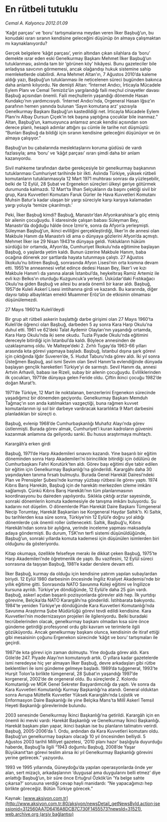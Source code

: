 # En rütbeli tutuklu

*Cemal A. Kalyoncu 2012.01.09*

<font class="agenda2NewsSpot">
 ‘Kağıt parçası’ ve ‘boru’ tartışmalarına meydan veren İlker Başbuğ’un, bu konudaki ısrarı sıranın kendisine geleceğini düşünüp ön almaya çalışmaktan mı kaynaklanıyordu?
</font>
<font class="newsDetail">
 <p>
  Gerçek belgelere ‘kâğıt parçası’, yerin altından çıkan silahlara da ‘boru’ demekte ısrar eden eski Genelkurmay Başkanı Mehmet İlker Başbuğ’un tutuklanması, aslında tam bir ‘görünen köy’ hikâyesi. Bunu gazeteciler bile anladıysa savcının görmemesi, ancak olağandışı hukuk sistemine sahip memleketlerde olabilirdi. Ama Mehmet Altan’ın, 7 Ağustos 2010’da kaleme aldığı yazı, Başbuğ’un tutuklanması ile neticelenen süreci bugünden bakınca daha anlamlı kılıyordu. Ne demişti Altan: “İnternet Andıcı, İrticayla Mücadele Eylem Planı ve Cemal Temizöz’ün yargılandığı faili meçhul cinayetler davası Başbuğ açısından önemli. Faili meçhullerin yaşandığı dönemde Hasan Kundakçı’nın yardımcısıydı. ‘İnternet Andıcı’nda, Orgeneral Hasan Iğsız’ın parafının hemen yanında bulunan ‘Sayın komutana arz’ yazısıyla Genelkurmay Başkanı Başbuğ’un kastedildiği net. İrticayla Mücadele Eylem Planı’nı Albay Dursun Çiçek’in tek başına yaptığına çocuklar bile inanmaz.” Altan, Başbuğ’un, kamuoyunca anlamsız ancak kendisi açısından son derece planlı, hesaplı adımlar attığını şu cümle ile tarihe not düşmüştü: “Bunları Başbuğ da bildiği için sıranın kendisine geleceğini düşünüyor ve ön almaya çalışıyor.”
 </p>
 <p>
  Başbuğ’un bu çabalarında meslektaşlarını koruma güdüsü de vardı fazlasıyla; ama ‘boru’ ve ‘kâğıt parçası’ ısrarı şimdi daha bir anlam kazanıyordu.
 </p>
 <p>
  Sivil mahkeme tarafından darbe gerekçesiyle bir genelkurmay başkanının tutuklanması Cumhuriyet tarihinde bir ilkti. Aslında Türkiye, yüksek rütbeli komutanların tutuklanmasıyla 12 Mart 1971 muhtırası sonrası da yüzleşebilir, belki de 12 Eylül, 28 Şubat ve Ergenekon süreçleri ülkeyi geriye götürmek durumunda kalmazdı. 12 Mart’ta İlhan Selçukların da başını çektiği sivil bir grup, Kara Kuvvetleri Komutanı Faruk Gürler ile Hava Kuvvetleri Komutanı Muhsin Batur’a kadar ulaşan bir yargı süreciyle karşı karşıya kalamadan yargı yoluyla ‘temize çıkarılmıştı.’
 </p>
 <p>
  Peki, İlker Başbuğ kimdi? Başbuğ, Manastır’dan Afyonkarahisar’a göç etmiş bir ailenin çocuğuydu. İl idaresinde çalışan babası Süleyman Bey, Manastır’da doğduğu hâlde önce İzmir’e, sonra da Afyon’a yerleşmişti. Süleyman Başbuğ’un, ikinci evliliğini gerçekleştirdiği, İlker’in de annesi olan Makbule Hanım da Manastırlı idi ama o dünyaya gözlerini Afyon’da açmıştı. Mehmet İlker ise 29 Nisan 1943’te dünyaya geldi. Yoklukların hüküm sürdüğü bir ortamda, Afyon’da, Cumhuriyet İlkokulu’nda eğitimine başlayan Başbuğ, o yaşlarda yetim kaldı. Bunun üzerine Makbule Hanım, baba ocağına dönerek zor şartlarda hayata tutunmaya çalıştı. 27 Ağustos İlkokulu’nu bitiren Başbuğ, sonrasında Afyon Lisesi’nin orta kısmına devam etti. 1955’te anneannesi vefat edince dedesi Hasan Bey, İlker’i ve kızı Makbule Hanım’ı da yanına alarak İstanbul’da, heykeltıraş Ramiz Artemiz ile evli kızı Belkıs’ın oturduğu Kuzguncuk’a yerleşti. Üsküdar’daki Fıstıkağacı Okulu’na giden Başbuğ ve ailesi bu arada önemli bir karar aldı. Başbuğ, 1957’de Kuleli Askerî Lisesi imtihanına girdi ve kazandı. Bu kararında, diğer dayısı tabip albaylıktan emekli Muammer Eröz’ün de etkisinin olmaması düşünülemezdi.
 </p>
 <p>
  27 Mayıs 1960’ta Kuleli’deydi
 </p>
 <p>
  Bir grup alt rütbeli askerin başlattığı darbe girişimi olan 27 Mayıs 1960’ta Kuleli’de öğrenci olan Başbuğ, darbeden 5 ay sonra Kara Harp Okulu’na duhul etti. 1961 ve 62’deki Talat Aydemir Olayları’nın yaşandığı ortamda, Kara Harp Okulu’nda iki sene okudu. Tuzla Piyade Okulu’nda eğitimini dereceyle bitirdiği için İstanbul’da kaldı. Böylece annesinden de uzaklaşmamış oldu. Ve Maltepe’deki 2. Zırhlı Tugay’da 1963-66 yılları arasında kıta görevi yapmaya başladı. Başbuğ, İstanbul dışına şark görevi için çıktığında Iğdır Suveren’de, 5. Hudut Taburu’nda görev aldı. İki yıl sonra Üsteğmen Başbuğ, asıl ismi Sevim olan Sevil Hanım’la evlendiğinde dünyada başlayan gençlik hareketleri Türkiye’yi de sarmıştı. Sevil Hanım da, annesi Artvin Arhavili, babası ise Rizeli, subay bir ailenin çocuğuydu. Evliliklerinden ilk çocukları, 1971’de dünyaya gelen Feride oldu. Çiftin ikinci çocuğu 1982’de doğan Murat’tı.
 </p>
 <p>
  1971’de Türkiye, 12 Mart ile noktalanan, benzerlerini Ergenekon sürecinde yaşadığımız bir dönemden geçiyordu. Genelkurmay Başkanı Memduh Tağmaç’ın son anda katılmaktan vazgeçtiği, buna rağmen kuvvet komutanlarının işi sol bir darbeye vardıracak kararlılıkta 9 Mart darbesini planladıkları bir süreçti o.
 </p>
 <p>
  Başbuğ, evlenip 1968’de Cumhurbaşkanlığı Muhafız Alayı’nda görev üstlenmişti. Burada görev almak, Cumhuriyet’i kuran kadroların güvenini kazanmak anlamına da geliyordu sanki. Bu husus araştırmaya muhtaçtı.
 </p>
 <p>
  Karargâh’a erken girdi
 </p>
 <p>
  Başbuğ, 1971’de Harp Akademileri sınavını kazandı. Yine başarılı bir eğitim döneminden sonra Harp Akademileri’ni birincilikle bitirdiği için ödülünü de Cumhurbaşkanı Fahri Korutürk’ten aldı. Görev başı eğitimi diye tabir edilen bir eğitim için Genelkurmay Başkanlığı’na gönderildi. Karargâhı daha 30 yaşındayken tanıma fırsatı bulmuştu. Burada Genel Harekât Dairesi’ndeki Plan ve Prensipler Şubesi’nde kurmay yüzbaşı rütbesi ile görev yaptı. 1974 Kıbrıs Barış Harekâtı, Başbuğ için de harekâtı merkezden izleme imkânı sağlamıştı. Çünkü Kıbrıs Barış Harekâtı’nın tüm planlanmasının koordinasyonu bu daireden yapılıyordu. Sıklıkla çıktığı arzlar sayesinde, sonraki dönemlerin komuta kademesiyle de tanışma imkânı buluyordu. Şu kadarını not düşelim. O dönemlerde Plan Harekât Daire Başkanı Tümgeneral Necip Torumtay, Harekât Başkanları ise Korgeneral Haydar Saltık’tı. Ki Saltık, bu tarihlerden kısa süre sonra, Türkiye’nin 12 Eylül’e doğru yol aldığı dönemlerde çok önemli roller üstlenecekti. Saltık, Başbuğ’u, Kıbrıs Harekâtı’ndan sonra bir aylığına, yerinde inceleme yapması maksadıyla adaya göndermişti. Bu durum, TSK’nın terfi sistemi düşünüldüğünde, Başbuğ’un, sonraki yıllarda komuta kademesi için düşünülen isimlerden biri olduğunu da gösteriyordu.
 </p>
 <p>
  Kitap okumaya, özellikle felsefeye merakı ile dikkat çeken Başbuğ, 1975’te Harp Akademileri’nde öğretmenlik de yaptı. Bu vazifesini, 12 Eylül süreci sonrasına da taşıyan Başbuğ, 1981’e kadar derslere devam etti.
 </p>
 <p>
  İlker Başbuğ, kurmay da olduğu için kendisine yatırım yapılan subaylardan biriydi. 12 Eylül 1980 darbesinin öncesinde İngiliz Kraliyet Akademisi’nde bir yıllık eğitime gitti. Sonrasında NATO Savunma Koleji eğitimi ve İngilizce kursuna ayrıldı. Türkiye’ye döndüğünde, 12 Eylül’e daha 25 gün vardı. Başbuğ, askerî açıdan başarılı pozisyonlarda görevler aldı hep. İlk yurtdışı görevine, Belçika’da NATO Karargâhı’na gönderildi. İstihbarata bakıyordu. 1984’te yeniden Türkiye’ye döndüğünde Kara Kuvvetleri Komutanlığı’nda Savunma Araştırma Şube Müdürlüğü görevi tevdi edildi kendisine. Kara Kuvvetleri’nin modernizasyon projeleri ile ilgileniyordu. Belki buradaki tecrübelerinden olacak, genelkurmay başkanı olmadan kısa süre önce gündeme getirdiği profesyonel ordu gibi kavram ve terimlerle ilgili gözüküyordu. Ancak genelkurmay başkanı olunca, kendisinin de itiraf ettiği gibi mesaisinin çoğunu Ergenekon sürecinde ‘kâğıt ve boru’ tartışmaları ile geçirdi.
 </p>
 <p>
  1987’de kıta görevi için zaman dolmuştu. Yine doğuda görev aldı. Kars Göle’de 247. Piyade Alayı’nın komutanıydı artık. O yıllara kadar gazetelerde ismi neredeyse hiç yer almayan İlker Başbuğ, devre arkadaşları gibi rütbe beklentileri ile ismi gündeme gelmeye başladı. 1989’da tuğgeneral, 1993’te Hurşit Tolon’la birlikte tümgeneral, 28 Şubat’ın yaşandığı 1997’de korgeneral, 2002’de de orgeneral oldu. Bu süreçlerde 2. Kolordu Komutanlığı ve MGK Genel Sekreter Başyardımcılığı da yaptı. Ve sonra da Kara Kuvvetleri Komutanlığı Kurmay Başkanlığı’na atandı. General olduktan sonra Avrupa Müttefik Kuvvetler Yüksek Karargâhı’nda Lojistik ve Enformasyon Daire Başkanlığı ile yine Belçika Mans’ta Millî Askerî Temsil Heyeti Başkanlığı görevlerinde bulundu.
 </p>
 <p>
  2003 senesinde Genelkurmay İkinci Başkanlığı’na getirildi. Karargâh için en önemli iki mevki vardı: Harekât Başkanlığı ve Genelkurmay İkinci Başkanlığı. Harekât başkanı plan yapar, ikinci başkan ise bu planların talimatını verirdi. Başbuğ, 2005-2006’da 1. Ordu, ardından da Kara Kuvvetleri komutanı oldu. Başbuğ’un genelkurmay başkanı olacağı 10 yıl öncesinden belliydi. 5 Ağustos 2003 tarihli Milliyet gazetesi, ‘2010 planı hazır’ başlığıyla duyurduğu haberde, Başbuğ’la ilgili “1943 doğumlu Başbuğ, 2008’de Yaşar Büyükanıt’tan görevi teslim alırsa iki yıl Genelkurmay Başkanlığı görevini yerine getirecek.” yazıyordu.
 </p>
 <p>
  1993 ve 1995 yıllarında, Güneydoğu’da yapılan operasyonlarda önde yer alan, sert mizaçlı, arkadaşlarının ‘duygusal ama duygularını belli etmez’ diye anlattığı Başbuğ’un, bir süre önce Ertuğrul Özkök’ün ‘Ya belge sahte çıkarsa?’ sorusuna verdiği cevap hayli manidardı: “Ne yapacağımızı hep birlikte göreceğiz. Bütün Türkiye görecek.”
 </p>
</font>

Kaynak: [www.aksiyon.com.tr](http://www.aksiyon.com.tr:80/aksiyon/newsDetail_getNewsById.action;jsessionid=312560AA7D6416A8DCB7C730F1455573?newsId=31521), [web.archive.org (arşiv bağlantısı)](http://web.archive.org/web/20120113080540/http://www.aksiyon.com.tr:80/aksiyon/newsDetail_getNewsById.action;jsessionid=312560AA7D6416A8DCB7C730F1455573?newsId=31521)
